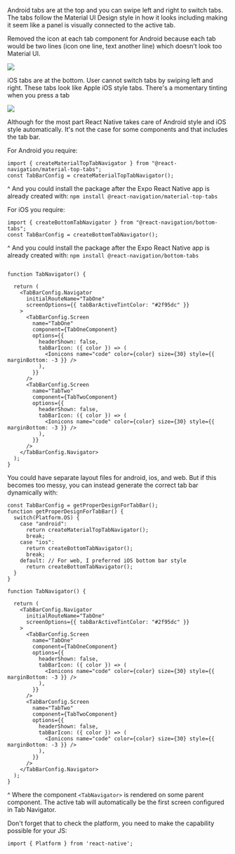 
Android tabs are at the top and you can swipe left and right to switch tabs. The tabs follow the Material UI Design style in how it looks including making it seem like a panel is visually connected to the active tab.  

Removed the icon at each tab component for Android because each tab would be two lines (icon one line, text another line) which doesn’t look too Material UI.

![](0mDgWLX.png)

iOS tabs are at the bottom. User cannot switch tabs by swiping left and right. These tabs look like Apple iOS style tabs. There's a momentary tinting when you press a tab

![](f3S2aQw.png)


Although for the most part React Native takes care of Android style and iOS style automatically. It's not the case for some components and that includes the tab bar.

For Android you require:
```
import { createMaterialTopTabNavigator } from "@react-navigation/material-top-tabs";
const TabBarConfig = createMaterialTopTabNavigator();
```
^ And you could install the package after the Expo React Native app is already created with: `npm install @react-navigation/material-top-tabs`

For iOS you require:
```
import { createBottomTabNavigator } from "@react-navigation/bottom-tabs";
const TabBarConfig = createBottomTabNavigator();
```
^ And you could install the package after the Expo React Native app is already created with: `npm install @react-navigation/bottom-tabs`

```

function TabNavigator() {

  return (
    <TabBarConfig.Navigator
      initialRouteName="TabOne"
      screenOptions={{ tabBarActiveTintColor: "#2f95dc" }}
    >
      <TabBarConfig.Screen
        name="TabOne"
        component={TabOneComponent}
        options={{
          headerShown: false,
          tabBarIcon: ({ color }) => (
            <Ionicons name="code" color={color} size={30} style={{ marginBottom: -3 }} />
          ),
        }}
      />
      <TabBarConfig.Screen
        name="TabTwo"
        component={TabTwoComponent}
        options={{
          headerShown: false,
          tabBarIcon: ({ color }) => (
            <Ionicons name="code" color={color} size={30} style={{ marginBottom: -3 }} />
          ),
        }}
      />
    </TabBarConfig.Navigator>
  );
}
```

You could have separate layout files for android, ios, and web. But if this becomes too messy, you can instead generate the correct tab bar dynamically with:
```
const TabBarConfig = getProperDesignForTabBar();
function getProperDesignForTabBar() {
  switch(Platform.OS) {
    case "android": 
      return createMaterialTopTabNavigator();
      break;
    case "ios": 
      return createBottomTabNavigator();
      break;
    default: // For web, I preferred iOS bottom bar style
      return createBottomTabNavigator();
  }
}

function TabNavigator() {

  return (
    <TabBarConfig.Navigator
      initialRouteName="TabOne"
      screenOptions={{ tabBarActiveTintColor: "#2f95dc" }}
    >
      <TabBarConfig.Screen
        name="TabOne"
        component={TabOneComponent}
        options={{
          headerShown: false,
          tabBarIcon: ({ color }) => (
            <Ionicons name="code" color={color} size={30} style={{ marginBottom: -3 }} />
          ),
        }}
      />
      <TabBarConfig.Screen
        name="TabTwo"
        component={TabTwoComponent}
        options={{
          headerShown: false,
          tabBarIcon: ({ color }) => (
            <Ionicons name="code" color={color} size={30} style={{ marginBottom: -3 }} />
          ),
        }}
      />
    </TabBarConfig.Navigator>
  );
}
```

^ Where the component `<TabNavigator>` is rendered on some parent component. The active tab will automatically be the first screen configured in Tab Navigator.

Don't forget that to check the platform, you need to make the capability possible for your JS:
```
import { Platform } from 'react-native';
```
